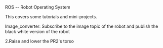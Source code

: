 ROS -- Robot Operating System

This covers some tutorials and mini-projects.

Image_converter: Subscribe to the image topic of the robot and publish the black white version of the robot

2.Raise and lower the PR2's torso

